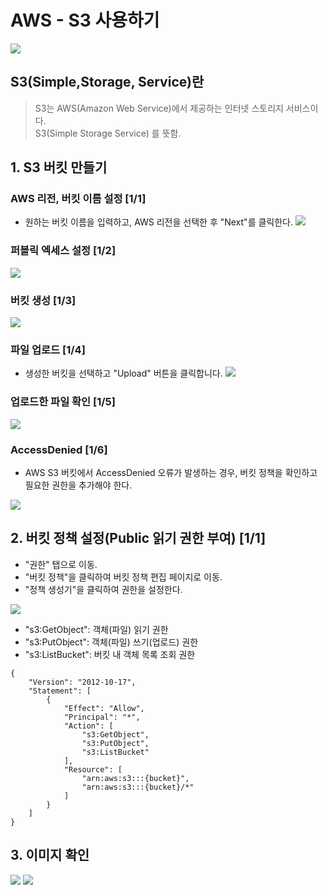 # AWS - S3 사용하기

![](https://github.com/dididiri1/TIL/blob/main/AWS/S3/images/aws-s3-logo.png?raw=true)


## S3(Simple,Storage, Service)란
> S3는 AWS(Amazon Web Service)에서 제공하는 인터넷 스토리지 서비스이다.  
> S3(Simple Storage Service) 를 뜻함.

## 1. S3 버킷 만들기

### AWS 리전, 버킷 이름 설정 [1/1]
- 원하는 버킷 이름을 입력하고, AWS 리전을 선택한 후 "Next"를 클릭한다.
![](https://github.com/dididiri1/TIL/blob/main/AWS/S3/images/01.png?raw=true)

### 퍼블릭 엑세스 설정 [1/2]
![](https://github.com/dididiri1/TIL/blob/main/AWS/S3/images/02.png?raw=true)


### 버킷 생성 [1/3]
![](https://github.com/dididiri1/TIL/blob/main/AWS/S3/images/03.png?raw=true)

### 파일 업로드 [1/4]
- 생성한 버킷을 선택하고 "Upload" 버튼을 클릭합니다.
![](https://github.com/dididiri1/TIL/blob/main/AWS/S3/images/04.png?raw=true)

### 업로드한 파일 확인  [1/5]
![](https://github.com/dididiri1/TIL/blob/main/AWS/S3/images/05.png?raw=true)

### AccessDenied [1/6]
- AWS S3 버킷에서 AccessDenied 오류가 발생하는 경우, 버킷 정책을 확인하고 필요한 권한을 추가해야 한다.

![](https://github.com/dididiri1/TIL/blob/main/AWS/S3/images/06.png?raw=true)

## 2. 버킷 정책 설정(Public 읽기 권한 부여) [1/1]
- "권한" 탭으로 이동.
- "버킷 정책"을 클릭하여 버킷 정책 편집 페이지로 이동.
- "정책 생성기"을 클릭하여 권한을 설정한다.

![](https://github.com/dididiri1/TIL/blob/main/AWS/S3/images/07.png?raw=true)

- "s3:GetObject": 객체(파일) 읽기 권한
- "s3:PutObject": 객체(파일) 쓰기(업로드) 권한
- "s3:ListBucket": 버킷 내 객체 목록 조회 권한

``` log
{
    "Version": "2012-10-17",
    "Statement": [
        {
            "Effect": "Allow",
            "Principal": "*",
            "Action": [
                "s3:GetObject",
                "s3:PutObject",
                "s3:ListBucket"
            ],
            "Resource": [
                "arn:aws:s3:::{bucket}",
                "arn:aws:s3:::{bucket}/*"
            ]
        }
    ]
}
``` 

## 3. 이미지 확인
![](https://github.com/dididiri1/TIL/blob/main/AWS/S3/images/08.png?raw=true)
![](https://github.com/dididiri1/TIL/blob/main/AWS/S3/images/09.png?raw=true)






